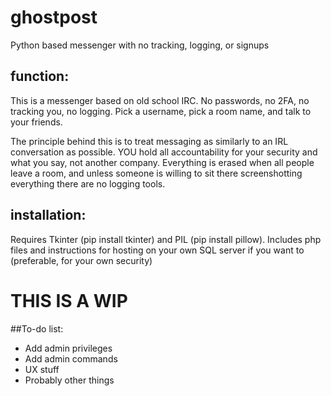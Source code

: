 # ghostpost
Python based messenger with no tracking, logging, or signups

## function:
This is a messenger based on old school IRC. No passwords, no 2FA, no tracking you, no logging. Pick a username, pick a room name, and talk to your friends.

The principle behind this is to treat messaging as similarly to an IRL conversation as possible. YOU hold all accountability for your security and what you say, not another company. Everything is erased when all people leave a room, and unless someone is willing to sit there screenshotting everything there are no logging tools.

## installation:
Requires Tkinter (pip install tkinter) and PIL (pip install pillow).
Includes php files and instructions for hosting on your own SQL server if you want to (preferable, for your own security)


# THIS IS A WIP

##To-do list:
- Add admin privileges
- Add admin commands
- UX stuff
- Probably other things


